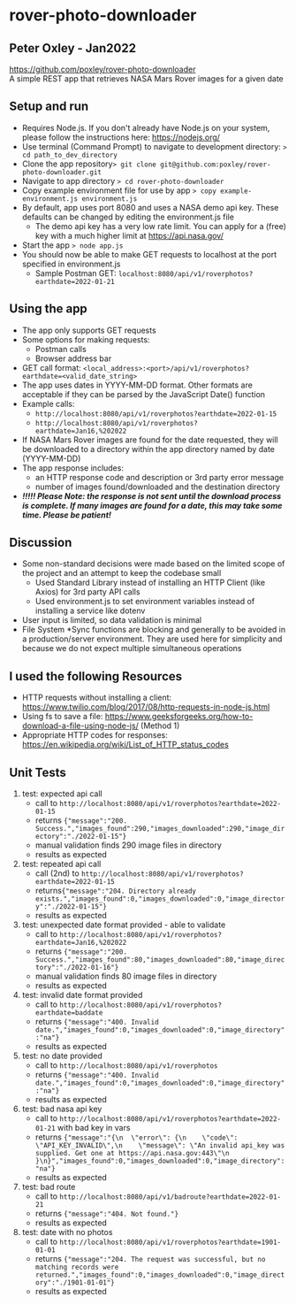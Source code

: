 
# rover-photo-downloader

## Peter Oxley - Jan2022

https://github.com/poxley/rover-photo-downloader  
A simple REST app that retrieves NASA Mars Rover images for a given date


## Setup and run

- Requires Node.js. If you don't already have Node.js on your system, please follow the instructions here: https://nodejs.org/
- Use terminal (Command Prompt) to navigate to development directory: `> cd path_to_dev_directory`
- Clone the app repository`> git clone git@github.com:poxley/rover-photo-downloader.git`
- Navigate to app directory `> cd rover-photo-downloader`
- Copy example environment file for use by app `> copy example-environment.js environment.js`
- By default, app uses port 8080 and uses a NASA demo api key. These defaults can be changed by editing the environment.js file
  - The demo api key has a very low rate limit. You can apply for a (free) key with a much higher limit at https://api.nasa.gov/
- Start the app `> node app.js`
- You should now be able to make GET requests to localhost at the port specified in environment.js
  - Sample Postman GET: `localhost:8080/api/v1/roverphotos?earthdate=2022-01-21`


## Using the app

- The app only supports GET requests
- Some options for making requests:
  - Postman calls
  - Browser address bar
- GET call format: `<local_address>:<port>/api/v1/roverphotos?earthdate=<valid_date_string>`
- The app uses dates in YYYY-MM-DD format. Other formats are acceptable if they can be parsed by the JavaScript Date() function
- Example calls:
  - `http://localhost:8080/api/v1/roverphotos?earthdate=2022-01-15`
  - `http://localhost:8080/api/v1/roverphotos?earthdate=Jan16,%202022`
- If NASA Mars Rover images are found for the date requested, they will be downloaded to a directory within the app directory named by date (YYYY-MM-DD)
- The app response includes:
  - an HTTP response code and description or 3rd party error message
  - number of images found/downloaded and the destination directory
- ***!!!!! Please Note: the response is not sent until the download process is complete. If many images are found for a date, this may take some time. Please be patient!***


## Discussion

- Some non-standard decisions were made based on the limited scope of the project and an attempt to keep the codebase small
  - Used Standard Library instead of installing an HTTP Client (like Axios) for 3rd party API calls
  - Used environment.js to set environment variables instead of installing a service like dotenv
- User input is limited, so data validation is minimal
- File System *Sync functions are blocking and generally to be avoided in a production/server environment. They are used here for simplicity and because we do not expect multiple simultaneous operations


## I used the following Resources

- HTTP requests without installing a client: https://www.twilio.com/blog/2017/08/http-requests-in-node-js.html
- Using fs to save a file: https://www.geeksforgeeks.org/how-to-download-a-file-using-node-js/ (Method 1)
- Appropriate HTTP codes for responses: https://en.wikipedia.org/wiki/List_of_HTTP_status_codes


## Unit Tests

1. test: expected api call
   - call to `http://localhost:8080/api/v1/roverphotos?earthdate=2022-01-15`
   - returns `{"message":"200. Success.","images_found":290,"images_downloaded":290,"image_directory":"./2022-01-15"}`
   - manual validation finds 290 image files in directory
   - results as expected
2. test: repeated api call
   - call (2nd) to `http://localhost:8080/api/v1/roverphotos?earthdate=2022-01-15`
   - returns`{"message":"204. Directory already exists.","images_found":0,"images_downloaded":0,"image_directory":"./2022-01-15"}`
   - results as expected
3. test: unexpected date format provided - able to validate
   - call to `http://localhost:8080/api/v1/roverphotos?earthdate=Jan16,%202022`
   - returns `{"message":"200. Success.","images_found":80,"images_downloaded":80,"image_directory":"./2022-01-16"}`
   - manual validation finds 80 image files in directory
   - results as expected
4. test: invalid date format provided
   - call to `http://localhost:8080/api/v1/roverphotos?earthdate=baddate`
   - returns `{"message":"400. Invalid date.","images_found":0,"images_downloaded":0,"image_directory":"na"}`
   - results as expected
5. test: no date provided
   - call to `http://localhost:8080/api/v1/roverphotos`
   - returns `{"message":"400. Invalid date.","images_found":0,"images_downloaded":0,"image_directory":"na"}`
   - results as expected
6. test: bad nasa api key
   - call to `http://localhost:8080/api/v1/roverphotos?earthdate=2022-01-21` with bad key in vars
   - returns `{"message":"{\n  \"error\": {\n    \"code\": \"API_KEY_INVALID\",\n    \"message\": \"An invalid api_key was supplied. Get one at https://api.nasa.gov:443\"\n  }\n}","images_found":0,"images_downloaded":0,"image_directory":"na"}`
   - results as expected
7. test: bad route
   - call to `http://localhost:8080/api/v1/badroute?earthdate=2022-01-21`
   - returns `{"message":"404. Not found."}`
   - results as expected
8. test: date with no photos
   - call to `http://localhost:8080/api/v1/roverphotos?earthdate=1901-01-01`
   - returns `{"message":"204. The request was successful, but no matching records were returned.","images_found":0,"images_downloaded":0,"image_directory":"./1901-01-01"}`
   - results as expected
